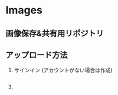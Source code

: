 # Images  
画像保存&共有用リポジトリ
---
## アップロード方法  
1. サインイン (アカウントがない場合は作成)
<img scr ="先輩の不確定性恋愛論/Sample/HowtoUpload/IMG_8141.jpeg" width="500">

3. 
